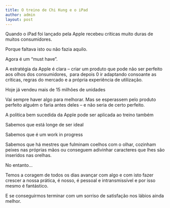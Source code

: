 ```yaml
---
title: O treino de Chi Kung e o iPad
author: admin
layout: post
---
```

Quando o iPad foi lançado pela Apple recebeu críticas muito duras de muitos consumidores.

Porque faltava isto ou não fazia aquilo.

Agora é um &#8220;must have&#8221;.

A estratégia da Apple é clara &#8211; criar um produto que pode não ser perfeito aos olhos dos consumidores,  para depois 0 ir adaptando consoante as críticas, regras do mercado e a própria experiência de utilização.

Hoje já vendeu mais de 15 milhões de unidades

Vai sempre haver algo para melhorar. Mas se esperassem pelo produto perfeito alguém o faria antes deles &#8211; e não seria de certo perfeito.

A politica bem sucedida da Apple pode ser aplicada ao treino também

Sabemos que está longe de ser ideal

Sabemos que é um work in progress

Sabemos que há mestres que fulminam coelhos com o olhar, cozinham peixes nas próprias mãos ou conseguem adivinhar caracteres que lhes são inseridos nas orelhas.

No entanto&#8230;

Temos a coragem de todos os dias avançar com algo e com isto fazer crescer a nossa prática, é nosso, é pessoal e intransmissível e por isso mesmo é fantástico.

E se conseguirmos terminar com um sorriso de satisfação nos lábios ainda melhor.
